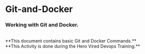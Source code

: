 # Git-and-Docker
### Working with Git and Docker.
<br>
**This document contains basic Git and Docker Commands.**
<br>
**This Activity is done during the Hero Vired Devops Training.**

